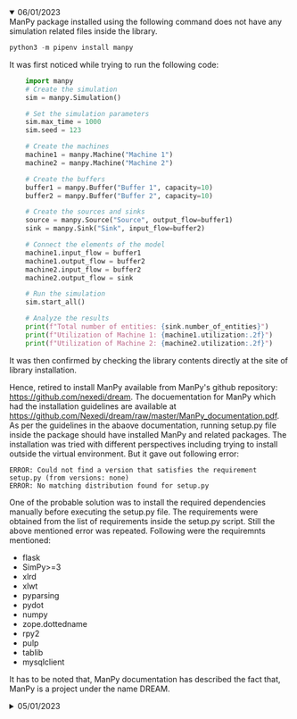 
<details open>
  <summary>06/01/2023</summary>
  ManPy package installed using the following command does not have any simulation related files inside the library.
  
  ```python
  python3 -m pipenv install manpy
```
  
  It was first noticed while trying to run the following code:
  
```python
    import manpy
    # Create the simulation
    sim = manpy.Simulation()

    # Set the simulation parameters
    sim.max_time = 1000
    sim.seed = 123

    # Create the machines
    machine1 = manpy.Machine("Machine 1")
    machine2 = manpy.Machine("Machine 2")

    # Create the buffers
    buffer1 = manpy.Buffer("Buffer 1", capacity=10)
    buffer2 = manpy.Buffer("Buffer 2", capacity=10)

    # Create the sources and sinks
    source = manpy.Source("Source", output_flow=buffer1)
    sink = manpy.Sink("Sink", input_flow=buffer2)

    # Connect the elements of the model
    machine1.input_flow = buffer1
    machine1.output_flow = buffer2
    machine2.input_flow = buffer2
    machine2.output_flow = sink

    # Run the simulation
    sim.start_all()

    # Analyze the results
    print(f"Total number of entities: {sink.number_of_entities}")
    print(f"Utilization of Machine 1: {machine1.utilization:.2f}")
    print(f"Utilization of Machine 2: {machine2.utilization:.2f}")
```
  
  It was then confirmed by checking the library contents directly at the site of library installation.
  
  
  Hence, retired to install ManPy available from ManPy's github repository: https://github.com/nexedi/dream. The docuementation for ManPy which had the installation guidelines are available at https://github.com/Nexedi/dream/raw/master/ManPy_documentation.pdf.
  As per the guidelines in the abaove documentation, running setup.py file inside the package should have installed ManPy and related packages. The installation was tried with different perspectives including trying to install outside the virtual environment. But it gave out following error:
  
  ```
  ERROR: Could not find a version that satisfies the requirement setup.py (from versions: none)
  ERROR: No matching distribution found for setup.py
  ```
  
  One of the probable solution was to install the required dependencies manually before executing the setup.py file. The requirements were obtained from the list of requirements inside the setup.py script. Still the above mentioned error was repeated. Following were the requiremnts mentioned:
  - flask
  - SimPy>=3
  - xlrd
  - xlwt
  - pyparsing
  - pydot
  - numpy
  - zope.dottedname
  - rpy2
  - pulp
  - tablib
  - mysqlclient
  
  It has to be noted that, ManPy documentation has described the fact that, ManPy is a project under the name DREAM.
  
</details>

<details>
  <summary>05/01/2023</summary>
  
  - Tried to install the library ManPy from the github, but for that they recommend to use `python setup.py install`. But this approach was not working. I also tried to create the library using `python setup.py sdist`, but it was also not working. It was showing the following error:
  
  ```python
  py -> dream-0.0.1\.\dream\KnowledgeExtraction\KEtoolSimul8_examples\ParallelStationsFailures
  error: could not create 'dream-0.0.1\.\dream\KnowledgeExtraction\KEtoolSimul8_examples\ParallelStationsFailu
  res\ParallelStationsFailures.py': No such file or directory
  ```
  
  We tried several ways to fix that and to avoid the error, but nothing worked.
  
  - After that we took the the folder ```ManPy``` from the Digitial Twin folder and placed in an different folder. We tried to import some function from ManPy, some errors appeared because we were missing some libraries as follow
    - SimPy3
    - xlrd
    - xlwt
  - With this new folder ManPy and with the libraries it was possible to import function inside of that. But when trying to replicate the first example from the documentations it didn`t work, showing the following error
  ```python
    File "C:\Users\pedro\.virtualenvs\dtenv-wkibMAem\lib\site-packages\zope\dottedname\resolve.py", line 44, in resolve
    found = getattr(found, n)
    AttributeError: module 'dream' has no attribute 'Part'
    ModuleNotFoundError: No module named 'dream.Part'
  ```
  The testing code was
  ```python
  import numpy
  from manpy.simulation.imports import Source, Queue, Machine, Exit 

  numpy.seterr(all="raise")
  import simpy
  from manpy.simulation.Globals import G
  from manpy.simulation.Order import Order
  import manpy.simulation.PrintRoute as PrintRoute
  import manpy.simulation.ExcelHandler as ExcelHandler
  from manpy.simulation.ProcessingTimeList import ProcessingTimeList
  from manpy.simulation.RandomNumberGenerator import RandomNumberGenerator
  import time
  from random import Random
  import manpy.simulation.Globals as Globals



  S= Source('S1','Source',interArrivalTime={'Fixed':{'mean':0.5}}, entity='Dream.Part')
  Q=Queue('Q1','Queue', capacity=1)
  M=Machine('M1','Machine', processingTime={'Fixed':{'mean':0.25}})
  E=Exit('E1','Exit') 
  #define predecessors and successors for the objects 
  S.defineRouting(successorList=[Q])
  Q.defineRouting(predecessorList=[S],successorList=[M])
  M.defineRouting(predecessorList=[Q],successorList=[E])
  E.defineRouting(predecessorList=[M])
```
  we can see the error because here we use the name Dream ```S= Source('S1','Source',interArrivalTime={'Fixed':{'mean':0.5}}, entity='Dream.Part')```.
  Changing the name to "manpy" it worked.
  
  ### Next Steps
  - Try to follow the documentation to understand better how ManPy works and see until when it's possible to replicate the examples even without using the right version of the ManPy (because we're using one from the Digital Twin and not the "Dream" one)
  - Try to run the examples and replicate differents 
  - Start testing the functions of the Digital Twin in case isoleted
  - Test the SED with Simpy, maybe we can use directly this library instead of ManPy
 
  
</details>

